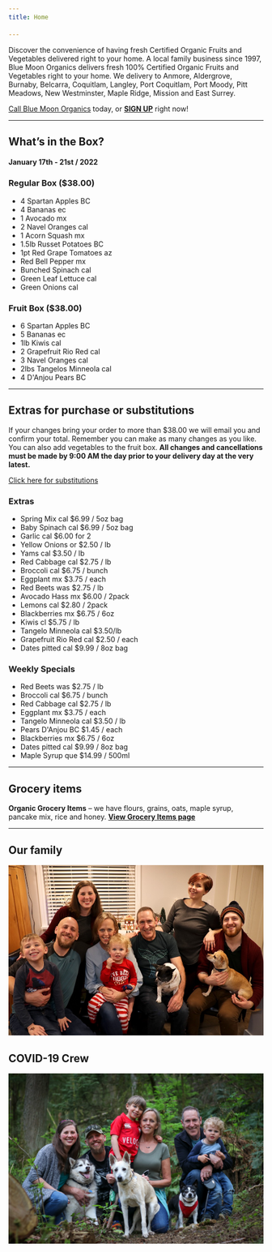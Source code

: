 ```yaml
---
title: Home

---
```

Discover the convenience of having fresh Certified Organic Fruits and Vegetables delivered right to your home. A local family business since 1997, Blue Moon Organics delivers fresh 100% Certified Organic Fruits and Vegetables right to your home. We delivery to Anmore, Aldergrove, Burnaby, Belcarra, Coquitlam, Langley, Port Coquitlam, Port Moody, Pitt Meadows, New Westminster, Maple Ridge, Mission and East Surrey.

[Call Blue Moon Organics](/contact) today, or [**SIGN UP**](/sign-up) right now!

***

## What’s in the Box?

#### **January 17th - 21st / 2022**

### Regular Box ($38.00)

* 4 Spartan Apples  BC
* 4 Bananas  ec
* 1 Avocado  mx
* 2 Navel Oranges  cal
* 1 Acorn Squash  mx
* 1.5lb Russet Potatoes  BC
* 1pt  Red Grape Tomatoes  az
* Red Bell Pepper  mx
* Bunched Spinach  cal
* Green Leaf Lettuce  cal
* Green Onions  cal

### Fruit Box ($38.00)

* 6 Spartan Apples  BC
* 5 Bananas  ec
* 1lb Kiwis  cal
* 2 Grapefruit Rio Red  cal
* 3 Navel Oranges  cal
* 2lbs Tangelos Minneola  cal
* 4 D'Anjou Pears  BC

***

## Extras for purchase or substitutions

If your changes bring your order to more than $38.00 we will email you and confirm your total. Remember you can make as many changes as you like. You can also add vegetables to the fruit box. **All changes and cancellations must be made by 9:00 AM the day prior to your delivery day at the very latest.**

[Click here for substitutions](/substitutions "Click here for substitutions")

### Extras

* Spring Mix  cal   $6.99 / 5oz bag
* Baby Spinach cal   $6.99 / 5oz bag
* Garlic  cal   $6.00 for 2
* Yellow Onions  or   $2.50 / lb
* Yams  cal   $3.50 / lb
* Red Cabbage  cal  $2.75 / lb
* Broccoli  cal   $6.75 / bunch
* Eggplant  mx   $3.75 / each
* Red Beets  was  $2.75 / lb
* Avocado Hass mx  $6.00 / 2pack
* Lemons  cal   $2.80 / 2pack
* Blackberries  mx  $6.75 / 6oz
* Kiwis  cl   $5.75 / lb
* Tangelo Minneola  cal $3.50/lb
* Grapefruit Rio Red  cal  $2.50 / each
* Dates pitted  cal  $9.99 / 8oz bag

### Weekly Specials

* Red Beets  was    $2.75 / lb
* Broccoli  cal  $6.75 / bunch
* Red Cabbage  cal   $2.75 / lb
* Eggplant  mx   $3.75 / each
* Tangelo Minneola  cal  $3.50 / lb 
* Pears D'Anjou  BC   $1.45 / each
* Blackberries  mx  $6.75 / 6oz
* Dates pitted  cal  $9.99 / 8oz bag
* Maple Syrup  que  $14.99 / 500ml

***

## Grocery items

**Organic Grocery Items** – we have flours, grains, oats, maple syrup, pancake mix, rice and honey. [**View Grocery Items page**](/groceries)

***

## Our family

![Our family.](./uploads/IMG_1376-copy.jpg "Our family")

## COVID-19 Crew

![COVID-19 crew.](./uploads/covid.jpg "COVID-19 crew")